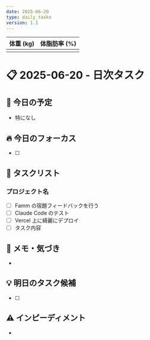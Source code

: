 ```yaml
---
date: 2025-06-20
type: daily_tasks
version: 1.1
---
```


| 体重 (kg) | 体脂肪率 (%) |
| :-------: | :----------: |
|           |              |

# 📋 2025-06-20 - 日次タスク

## 📅 今日の予定

-   特になし

## 🔥 今日のフォーカス

-   [ ]

## 📝 タスクリスト

### プロジェクト名

-   [ ] Famm の宿題フィードバックを行う
-   [ ] Claude Code のテスト
-   [ ] Vercel 上に綺麗にデプロイ
-   [ ] タスク内容

## 📓 メモ・気づき

-

## 💡 明日のタスク候補

-   [ ]

## ⚠️ インピーディメント

-
